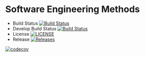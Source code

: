 # Software Engineering Methods

- Build Status [![Build Status](https://travis-ci.org/DoubleK99/sem1.svg?branch=master)](https://travis-ci.org/DoubleK99/sem1)
- Develop Build Status [![Build Status](https://travis-ci.org/DoubleK99/sem1.svg?branch=develop)](https://travis-ci.org/DoubleK99/sem1)
- License [![LICENSE](https://img.shields.io/github/license/DoubleK99/sem1.svg?style=flat-square)](https://github.com/DoubleK99/sem1/blob/master/LICENSE)
- Release [![Releases](https://img.shields.io/github/release/DoubleK99/sem1/all.svg?style=flat-square)](https://github.com/DoubleK99/sem1/releases)


[![codecov](https://codecov.io/gh/DoubleK99/sem1/branch/master/graph/badge.svg)](https://codecov.io/gh/DoubleK99/sem1)

